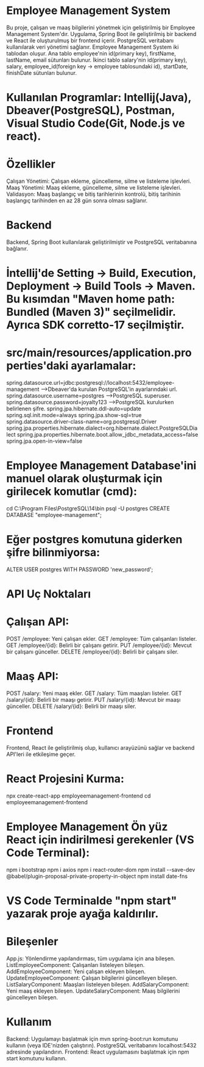 # Employee Management System
Bu proje, çalışan ve maaş bilgilerini yönetmek için geliştirilmiş bir Employee Management System'dır. Uygulama, Spring Boot ile geliştirilmiş bir backend ve React ile oluşturulmuş bir frontend içerir. PostgreSQL veritabanı kullanılarak veri yönetimi sağlanır. Employee Management System iki tablodan oluşur. Ana tablo employee'nin id(primary key), firstName, lastName, email sütunları bulunur. İkinci tablo salary'nin id(primary key), salary, employee_id(foreign key -> employee tablosundaki id), startDate, finishDate sütunları bulunur. 

# Kullanılan Programlar: Intellij(Java), Dbeaver(PostgreSQL), Postman, Visual Studio Code(Git, Node.js ve react).

# Özellikler
Çalışan Yönetimi: Çalışan ekleme, güncelleme, silme ve listeleme işlevleri.
Maaş Yönetimi: Maaş ekleme, güncelleme, silme ve listeleme işlevleri.
Validasyon: Maaş başlangıç ve bitiş tarihlerinin kontrolü, bitiş tarihinin başlangıç tarihinden en az 28 gün sonra olması sağlanır.


# Backend
Backend, Spring Boot kullanılarak geliştirilmiştir ve PostgreSQL veritabanına bağlanır.

# İntellij'de Setting -> Build, Execution, Deployment -> Build Tools -> Maven. Bu kısımdan "Maven home path: Bundled (Maven 3)" seçilmelidir. Ayrıca SDK corretto-17 seçilmiştir.

# src/main/resources/application.properties'daki ayarlamalar: 
spring.datasource.url=jdbc:postgresql://localhost:5432/employee-management   -->Dbeaver'da kurulan PostgreSQL'in ayarlarındaki url.
spring.datasource.username=postgres   -->PostgreSQL superuser.
spring.datasource.password=joyalty123   -->PostgreSQL kurulurken belirlenen şifre.
spring.jpa.hibernate.ddl-auto=update
spring.sql.init.mode=always
spring.jpa.show-sql=true
spring.datasource.driver-class-name=org.postgresql.Driver
spring.jpa.properties.hibernate.dialect=org.hibernate.dialect.PostgreSQLDialect
spring.jpa.properties.hibernate.boot.allow_jdbc_metadata_access=false
spring.jpa.open-in-view=false

# Employee Management Database'ini manuel olarak oluşturmak için girilecek komutlar (cmd):
cd C:\Program Files\PostgreSQL\14\bin
psql -U postgres
CREATE DATABASE "employee-management";

# Eğer postgres komutuna giderken şifre bilinmiyorsa:
ALTER USER postgres WITH PASSWORD 'new_password';

# API Uç Noktaları
# Çalışan API:
POST /employee: Yeni çalışan ekler.
GET /employee: Tüm çalışanları listeler.
GET /employee/{id}: Belirli bir çalışanı getirir.
PUT /employee/{id}: Mevcut bir çalışanı günceller.
DELETE /employee/{id}: Belirli bir çalışanı siler.

# Maaş API:
POST /salary: Yeni maaş ekler.
GET /salary: Tüm maaşları listeler.
GET /salary/{id}: Belirli bir maaşı getirir.
PUT /salary/{id}: Mevcut bir maaşı günceller.
DELETE /salary/{id}: Belirli bir maaşı siler.


# Frontend
Frontend, React ile geliştirilmiş olup, kullanıcı arayüzünü sağlar ve backend API'leri ile etkileşime geçer.

# React Projesini Kurma:
npx create-react-app employeemanagement-frontend
cd employeemanagement-frontend

# Employee Management Ön yüz React için indirilmesi gerekenler (VS Code Terminal):
npm i bootstrap
npm i axios
npm i react-router-dom
npm install --save-dev @babel/plugin-proposal-private-property-in-object
npm install date-fns

# VS Code Terminalde "npm start" yazarak proje ayağa kaldırılır.

# Bileşenler
App.js: Yönlendirme yapılandırması, tüm uygulama için ana bileşen.
ListEmployeeComponent: Çalışanları listeleyen bileşen.
AddEmployeeComponent: Yeni çalışan ekleyen bileşen.
UpdateEmployeeComponent: Çalışan bilgilerini güncelleyen bileşen.
ListSalaryComponent: Maaşları listeleyen bileşen.
AddSalaryComponent: Yeni maaş ekleyen bileşen.
UpdateSalaryComponent: Maaş bilgilerini güncelleyen bileşen.

# Kullanım
Backend: Uygulamayı başlatmak için mvn spring-boot:run komutunu kullanın (veya IDE'nizden çalıştırın). PostgreSQL veritabanını localhost:5432 adresinde yapılandırın.
Frontend: React uygulamasını başlatmak için npm start komutunu kullanın.
